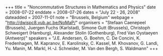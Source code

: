 +++
title = "Noncommutative Structures in Mathematics and Physics"
date = 2008-07-22
enddate = 2008-07-26
dates = "July 22 - 26, 2008"
dateadded = 2007-11-01
note = "Brussels, Belgium"
webpage = "http://dwispc8.vub.ac.be/NoMaP/"
organisers = "Stefaan Caenepeel (Brussels), Juergen Fuchs (Karlstad), Simone Gutt (Brussels), Christoph Schweigert (Hamburg), Alexander Stolin (Gothenburg), Fred Van Oystaeyen (Antwerp)"
speakers = "J.E. Andersen, G. Boehm, C. De Concini, K. Fredenhagen, M. Kapranov, E. Karolinsky, C. Kassel, M. Khovanov, G. Landi, Yu. Manin, M. Markl, H.-J. Schneider, M. Van den Bergh, S. Waldmann"
+++
